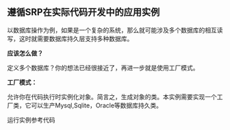 ## 遵循SRP在实际代码开发中的应用实例
以数据库操作为例，如果是一个复杂的系统，那么就可能涉及多个数据库的相互读写，这时就需要数据库持久层支持多种数据库。

**应该怎么做？**

定义多个数据库？你的想法已经很接近了，再进一步就是使用工厂模式。

**工厂模式：**

允许你在代码执行时实例化对象。简言之，生成对象的类。本实例需要实现一个工厂类，它可以生产Mysql,Sqlite，Oracle等数据库持久类。

运行实例参考代码
